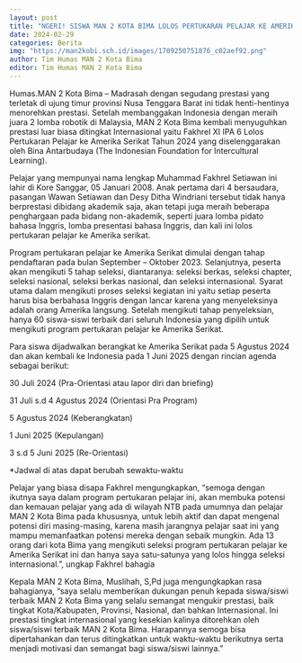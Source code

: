 ```yaml
---
layout: post
title: "NGERI! SISWA MAN 2 KOTA BIMA LOLOS PERTUKARAN PELAJAR KE AMERIKA SERIKAT"
date: 2024-02-29
categories: Berita
img: "https://man2kobi.sch.id/images/1709250751876_c02aef92.png"
author: Tim Humas MAN 2 Kota Bima
editor: Tim Humas MAN 2 Kota Bima
---
```



Humas.MAN 2 Kota Bima – Madrasah dengan segudang prestasi yang terletak di ujung timur provinsi Nusa Tenggara Barat ini tidak henti-hentinya menorehkan prestasi. Setelah membanggakan Indonesia  dengan meraih juara 2 lomba robotik  di Malaysia, MAN 2 Kota Bima kembali menyuguhkan prestasi luar biasa ditingkat Internasional yaitu Fakhrel XI IPA 6 Lolos Pertukaran Pelajar ke Amerika Serikat Tahun 2024 yang diselenggarakan oleh Bina Antarbudaya (The Indonesian Foundation for Intercultural Learning).

Pelajar yang mempunyai nama lengkap Muhammad Fakhrel Setiawan ini lahir di Kore Sanggar, 05 Januari 2008. Anak pertama dari 4 bersaudara, pasangan Wawan Setiawan dan Desy Ditha Windriani tersebut tidak hanya berprestasi dibidang akademik saja, akan tetapi juga meraih beberapa penghargaan pada bidang non-akademik, seperti juara lomba pidato bahasa Inggris, lomba presentasi bahasa Inggris, dan kali ini lolos pertukaran pelajar ke Amerika serikat.

Program pertukaran pelajar ke Amerika Serikat dimulai dengan tahap pendaftaran pada bulan September – Oktober 2023. Selanjutnya, peserta akan mengikuti 5 tahap seleksi, diantaranya: seleksi berkas, seleksi chapter, seleksi nasional, seleksi  berkas nasional, dan seleksi internasional. Syarat utama dalam mengikuti proses seleksi kegiatan ini yaitu setiap peserta harus bisa berbahasa Inggris dengan lancar karena yang menyeleksinya adalah orang Amerika langsung. Setelah mengikuti tahap penyeleksian, hanya 60 siswa-siswi terbaik dari seluruh Indonesia yang dipilih untuk mengikuti program pertukaran pelajar ke Amerika Serikat. 

Para siswa dijadwalkan berangkat ke Amerika Serikat pada 5 Agustus 2024 dan akan kembali ke Indonesia pada 1 Juni 2025 dengan rincian agenda sebagai berikut:

30 Juli 2024 (Pra-Orientasi atau lapor diri dan briefing)

31 Juli s.d 4 Agustus 2024 (Orientasi Pra Program)

5 Agustus 2024 (Keberangkatan)

1 Juni 2025 (Kepulangan)

3 s.d 5 Juni 2025 (Re-Orientasi)

*Jadwal di atas dapat berubah sewaktu-waktu

Pelajar yang biasa disapa Fakhrel mengungkapkan, “semoga dengan ikutnya saya dalam program pertukaran pelajar ini, akan membuka potensi dan kemauan pelajar yang ada di wilayah NTB pada umumnya dan pelajar MAN 2 Kota Bima pada khususnya, untuk lebih aktif dan dapat mengenal potensi diri masing-masing, karena masih jarangnya pelajar saat ini yang mampu memanfaatkan potensi mereka dengan sebaik mungkin. Ada 13 orang dari kota Bima yang mengikuti seleksi program pertukaran pelajar ke Amerika Serikat ini dan hanya saya satu-satunya yang lolos hingga seleksi internasional.”, ungkap Fakhrel bahagia

Kepala MAN 2 Kota Bima, Muslihah, S,Pd juga mengungkapkan rasa bahagianya, “saya selalu memberikan dukungan penuh kepada siswa/siswi terbaik MAN 2 Kota Bima yang selalu semangat mengukir prestasi, baik tingkat Kota/Kabupaten, Provinsi, Nasional, dan bahkan Internasional. Ini prestasi tingkat internasional yang kesekian kalinya ditorehkan oleh siswa/siswi terbaik MAN 2 Kota Bima. Harapannya semoga bisa dipertahankan dan terus ditingkatkan untuk waktu-waktu berikutnya serta menjadi motivasi dan semangat bagi siswa/siswi lainnya.”

